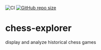 ![CI](https://github.com/TheNewThinkTank/chess-explorer/actions/workflows/wf.yml/badge.svg)
[![GitHub repo size](https://img.shields.io/github/repo-size/TheNewThinkTank/chess-explorer?style=flat&logo=github&logoColor=whitesmoke&label=Repo%20Size)](https://github.com/TheNewThinkTank/chess-explorer/archive/refs/heads/main.zip)
# chess-explorer
display and analyze historical chess games
